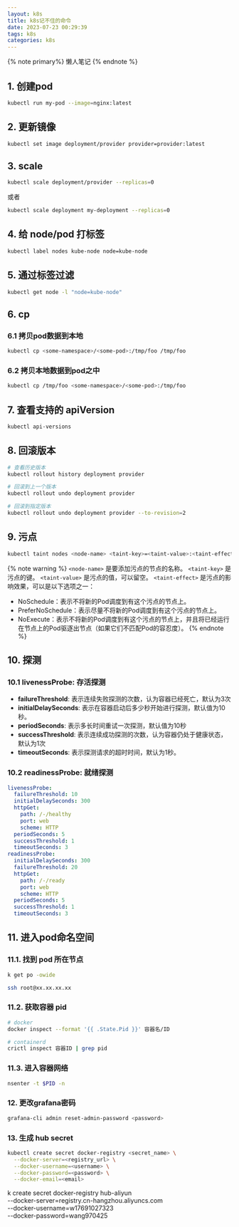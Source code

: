 ```yaml
---
layout: k8s
title: k8s记不住的命令
date: 2023-07-23 00:29:39
tags: k8s
categories: k8s
---
```


{% note primary%}
懒人笔记
{% endnote %}


<!-- more -->
## 1. 创建pod
```sh
kubectl run my-pod --image=nginx:latest
```
## 2. 更新镜像
```sh
kubectl set image deployment/provider provider=provider:latest
```


## 3. scale
```sh
kubectl scale deployment/provider --replicas=0
```

或者

```sh
kubectl scale deployment my-deployment --replicas=0
```

## 4. 给 node/pod 打标签
```sh
kubectl label nodes kube-node node=kube-node
```

## 5. 通过标签过滤
```sh
kubectl get node -l "node=kube-node"
```

## 6. cp

### 6.1 拷贝pod数据到本地

```sh
kubectl cp <some-namespace>/<some-pod>:/tmp/foo /tmp/foo
```

### 6.2 拷贝本地数据到pod之中

```sh
kubectl cp /tmp/foo <some-namespace>/<some-pod>:/tmp/foo
```

## 7. 查看支持的 apiVersion
```sh
kubectl api-versions
```

## 8. 回滚版本
```sh
# 查看历史版本
kubectl rollout history deployment provider

# 回滚到上一个版本
kubectl rollout undo deployment provider

# 回滚到指定版本
kubectl rollout undo deployment provider --to-revision=2
```

## 9. 污点
```sh
kubectl taint nodes <node-name> <taint-key>=<taint-value>:<taint-effect>
```

{% note warning %}
`<node-name>` 是要添加污点的节点的名称。
`<taint-key>` 是污点的键。
`<taint-value>` 是污点的值，可以留空。
`<taint-effect>` 是污点的影响效果，可以是以下选项之一：
- NoSchedule：表示不将新的Pod调度到有这个污点的节点上。
- PreferNoSchedule：表示尽量不将新的Pod调度到有这个污点的节点上。
- NoExecute：表示不将新的Pod调度到有这个污点的节点上，并且将已经运行在节点上的Pod驱逐出节点（如果它们不匹配Pod的容忍度）。
{% endnote %}


## 10. 探测
### 10.1 livenessProbe: 存活探测
* **failureThreshold**: 表示连续失败探测的次数，认为容器已经死亡，默认为3次
* **initialDelaySeconds**: 表示在容器启动后多少秒开始进行探测，默认值为10秒。
* **periodSeconds**: 表示多长时间重试一次探测，默认值为10秒
* **successThreshold**: 表示连续成功探测的次数，认为容器仍处于健康状态，默认为1次
* **timeoutSeconds**: 表示探测请求的超时时间，默认为1秒。
### 10.2 readinessProbe: 就绪探测
  
```yaml
livenessProbe:
  failureThreshold: 10
  initialDelaySeconds: 300
  httpGet:
    path: /-/healthy
    port: web
    scheme: HTTP
  periodSeconds: 5
  successThreshold: 1
  timeoutSeconds: 3
readinessProbe:
  initialDelaySeconds: 300
  failureThreshold: 20
  httpGet:
    path: /-/ready
    port: web
    scheme: HTTP
  periodSeconds: 5
  successThreshold: 1
  timeoutSeconds: 3
```

## 11. 进入pod命名空间
### 11.1. 找到 pod 所在节点
```sh
k get po -owide

ssh root@xx.xx.xx.xx
```

### 11.2. 获取容器 pid

```sh
# docker
docker inspect --format '{{ .State.Pid }}' 容器名/ID

# containerd
crictl inspect 容器ID | grep pid
```

### 11.3. 进入容器网络
```sh
nsenter -t $PID -n
```

### 12. 更改grafana密码
```sh
grafana-cli admin reset-admin-password <password>
```

### 13. 生成 hub secret

```sh
kubectl create secret docker-registry <secret_name> \
  --docker-server=<registry_url> \
  --docker-username=<username> \
  --docker-password=<password> \
  --docker-email=<email>
```

k create secret docker-registry hub-aliyun \
  --docker-server=registry.cn-hangzhou.aliyuncs.com \
  --docker-username=w17691027323 \
  --docker-password=wang970425